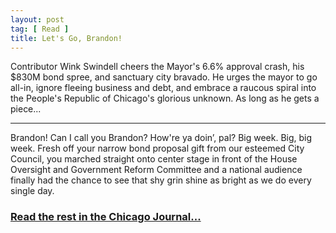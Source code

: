 ```yaml
---
layout: post
tag: [ Read ]
title: Let's Go, Brandon!
---
```


Contributor Wink Swindell cheers the Mayor's 6.6% approval crash, his $830M bond spree, and sanctuary city bravado. He urges the mayor to go all-in, ignore fleeing business and debt, and embrace a raucous spiral into the People's Republic of Chicago's glorious unknown. As long as he gets a piece...

---

<p>Brandon! Can I call you Brandon? How're ya doin’, pal? Big week. Big, big week. Fresh off your narrow bond proposal gift from our esteemed City Council, you marched straight onto center stage in front of the House Oversight and Government Reform Committee and a national audience finally had the chance to see that shy grin shine as bright as we do every single day.</p>

<h3><a href="[https://www.chicagojournal.com/opinion-comment-lets-go-brandon/]">Read the rest in the Chicago Journal...</a></h3>

<br/>

